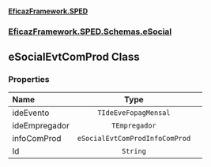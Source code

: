 #### [EficazFramework.SPED](EficazFrameworkSPED.md 'EficazFramework SPED')
### [EficazFramework.SPED.Schemas.eSocial](EficazFramework.SPED.Schemas.eSocial.md 'EficazFramework.SPED.Schemas.eSocial')

## eSocialEvtComProd Class
### Properties

| Name | Type | |
| :--- | :---: | :--- |
| ideEvento | `TIdeEveFopagMensal` |  |
| ideEmpregador | `TEmpregador` |  |
| infoComProd | `eSocialEvtComProdInfoComProd` |  |
| Id | `String` |  |
